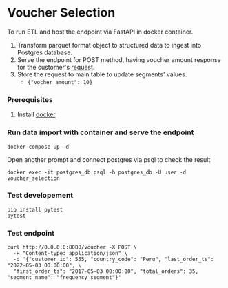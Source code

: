 # Voucher Selection

To run ETL and host the endpoint via FastAPI in docker container. 
1. Transform parquet format object to structured data to ingest into Postgres database.
2. Serve the endpoint for POST method, having voucher amount response for the customer's [request](sample.json).
3. Store the request to main table to update segments' values.
   - `{"vocher_amount": 10}`

### Prerequisites
1. Install [docker](https://docs.docker.com/get-docker/)

### Run data import with container and serve the endpoint

```shell
docker-compose up -d
```

Open another prompt and connect postgres via psql to check the result
```shell
docker exec -it postgres_db psql -h postgres_db -U user -d voucher_selection
```


### Test developement
```shell
pip install pytest
pytest
```

### Test endpoint
```shell
curl http://0.0.0.0:8080/voucher -X POST \
  -H "Content-type: application/json" \
  -d '{"customer_id": 555, "country_code": "Peru", "last_order_ts": "2022-05-03 00:00:00", \
  "first_order_ts": "2017-05-03 00:00:00", "total_orders": 35, "segment_name": "frequency_segment"}'
```
